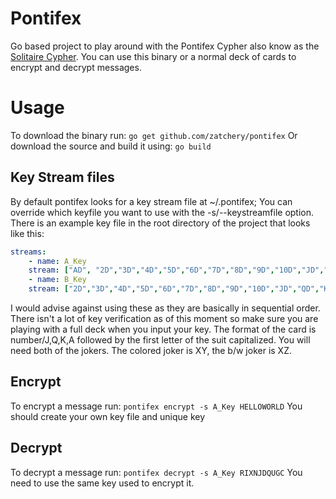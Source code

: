 # Pontifex

Go based project to play around with the Pontifex Cypher also know as the [Solitaire Cypher](http://handlebarsjs.com/). You can use this binary or a normal deck of cards to encrypt and decrypt messages. 


# Usage

To download the binary run:
```go get github.com/zatchery/pontifex```
Or download the source and build it using:
```go build```

## Key Stream files

By default pontifex looks for a key stream file at ~/.pontifex; You can override which keyfile you want to use with the -s/--keystreamfile option. There is an example key file in the root directory of the project that looks like this:
```yaml
streams:
	- name: A_Key
	stream: ["AD", "2D","3D","4D","5D","6D","7D","8D","9D","10D","JD","QD","KD","AC","2C","3C","4C","5C","6C","7C","8C","9C","10C","JC","QC","KC","AH","2H","3H","4H","5H","6H","7H","8H","9H","10H","JH","QH","KH","AS","2S","3S","4S","5S","6S","7S","8S","9S","10S","JS","QS","KS", "XY", "XZ"]
	- name: B_Key
	stream: ["2D","3D","4D","5D","6D","7D","8D","9D","10D","JD","QD","KD","AD","2C","3C","4C","5C","6C","7C","8C","9C","10C","JC","QC","KC","AC","2H","3H","4H","5H","6H","7H","8H","9H","10H","JH","QH","KH","AH","2S","3S","4S","5S","6S","7S","8S","9S","10S","JS","QS","KS","AS", "XY", "XZ"]
```
I would advise against using these as they are basically in sequential order. There isn't a lot of key verification as of this moment so make sure you are playing with a full deck when you input your key. The format of the card is number/J,Q,K,A followed by the first letter of the suit capitalized. You will need both of the jokers. The colored joker is XY, the b/w joker is XZ. 

## Encrypt

To encrypt a message run:
```pontifex encrypt -s A_Key HELLOWORLD```
You should create your own key file and unique key

## Decrypt
To decrypt a message run:
```pontifex decrypt -s A_Key RIXNJDQUGC```
You need to use the same key used to encrypt it.
